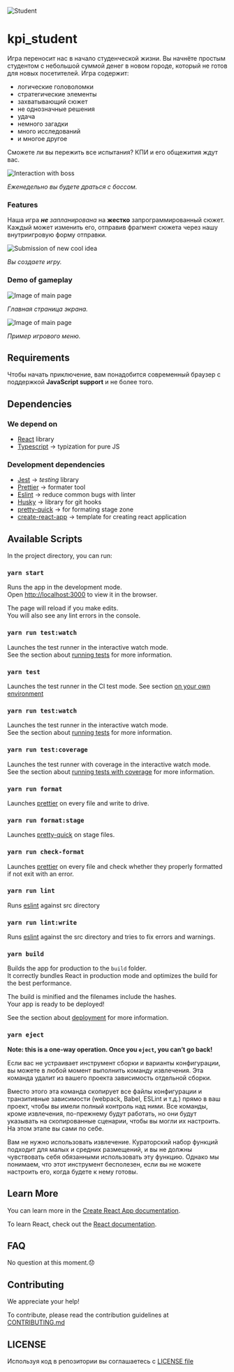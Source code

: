 ![Student](readme_images/student.png)

# kpi_student

Игра переносит нас в начало студенческой жизни. Вы начнёте простым студентом с небольшой суммой денег в новом городе, который не готов для новых посетителей.
Игра содержит:

- логические головоломки
- стратегические элементы
- захватывающий сюжет
- не однозначные решения
- удача
- немного загадки
- много исследований
- и многое другое

Сможете ли вы пережить все испытания? КПИ и его общежития ждут вас.

![Interaction with boss](readme_images/boss.svg)

_Еженедельно вы будете драться с боссом._

### Features

Наша игра _**не** запланирована_ на **жестко** запрограммированный сюжет. Каждый может изменить его, отправив фрагмент сюжета через нашу внутриигровую форму отправки.

![Submission of new cool idea](readme_images/ideaForm.svg)

_Вы создаете игру._

### Demo of gameplay

![Image of main page](readme_images/main.svg)

_Главная страница экрана._

![Image of main page](readme_images/menu.svg)

_Пример игрового меню._

## Requirements

Чтобы начать приключение, вам понадобится современный браузер с поддержкой **JavaScript support** и не более того.

## Dependencies

### We depend on

- [React](https://reactjs.org/) library
- [Typescript](https://www.typescriptlang.org/) -> typization for pure JS

### Development dependencies

- [Jest](https://jestjs.io/) -> _testing_ library
- [Prettier](https://prettier.io/) -> formater tool
- [Eslint](https://eslint.org/) -> reduce common bugs with linter
- [Husky](https://typicode.github.io/husky/#/) -> library for git hooks
- [pretty-quick](https://www.npmjs.com/package/pretty-quick) -> for formating stage zone
- [create-react-app](https://create-react-app.dev/docs/adding-typescript/) -> template for creating react application

## Available Scripts

In the project directory, you can run:

### `yarn start`

Runs the app in the development mode.\
Open [http://localhost:3000](http://localhost:3000) to view it in the browser.

The page will reload if you make edits.\
You will also see any lint errors in the console.

### `yarn run test:watch`

Launches the test runner in the interactive watch mode.\
See the section about [running tests](https://facebook.github.io/create-react-app/docs/running-tests) for more information.

### `yarn test`

Launches the test runner in the CI test mode. See section [on your own environment](https://create-react-app.dev/docs/running-tests/#linux-macos-bash)

### `yarn run test:watch`

Launches the test runner in the interactive watch mode.\
See the section about [running tests](https://facebook.github.io/create-react-app/docs/running-tests) for more information.

### `yarn run test:coverage`

Launches the test runner with coverage in the interactive watch mode.\
See the section about [running tests with coverage](https://create-react-app.dev/docs/running-tests/#coverage-reporting) for more information.

### `yarn run format`

Launches [prettier](https://prettier.io/) on every file and write to drive.

### `yarn run format:stage`

Launches [pretty-quick](https://www.npmjs.com/package/pretty-quick) on stage files.

### `yarn run check-format`

Launches [prettier](https://prettier.io/) on every file and check whether they properly formatted if not exit with an error.

### `yarn run lint`

Runs [eslint](https://eslint.org/) against src directory

### `yarn run lint:write`

Runs [eslint](https://eslint.org/) against the src directory and tries to fix errors and warnings.

### `yarn build`

Builds the app for production to the `build` folder.\
It correctly bundles React in production mode and optimizes the build for the best performance.

The build is minified and the filenames include the hashes.\
Your app is ready to be deployed!

See the section about [deployment](https://facebook.github.io/create-react-app/docs/deployment) for more information.

### `yarn eject`

**Note: this is a one-way operation. Once you `eject`, you can’t go back!**

Если вас не устраивает инструмент сборки и варианты конфигурации, вы можете в любой момент выполнить команду извлечения. Эта команда удалит из вашего проекта зависимость отдельной сборки.

Вместо этого эта команда скопирует все файлы конфигурации и транзитивные зависимости (webpack, Babel, ESLint и т.д.) прямо в ваш проект, чтобы вы имели полный контроль над ними. Все команды, кроме извлечения, по-прежнему будут работать, но они будут указывать на скопированные сценарии, чтобы вы могли их настроить. На этом этапе вы сами по себе.

Вам не нужно использовать извлечение. Кураторский набор функций подходит для малых и средних размещений, и вы не должны чувствовать себя обязанными использовать эту функцию. Однако мы понимаем, что этот инструмент бесполезен, если вы не можете настроить его, когда будете к нему готовы.

## Learn More

You can learn more in the [Create React App documentation](https://facebook.github.io/create-react-app/docs/getting-started).

To learn React, check out the [React documentation](https://reactjs.org/).

## FAQ

No question at this moment.:disappointed:

## Contributing

We appreciate your help!

To contribute, please read the contribution guidelines at [CONTRIBUTING.md](CONTRIBUTING.md)

## LICENSE

Используя код в репозитории вы соглашаетесь с [LICENSE file](LICENSE)

